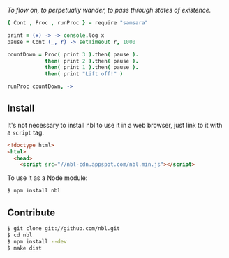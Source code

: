 *To flow on, to perpetually wander, to pass through states of existence.*

```coffeescript
{ Cont , Proc , runProc } = require "samsara"

print = (x) -> -> console.log x
pause = Cont (_, r) -> setTimeout r, 1000

countDown = Proc( print 3 ).then( pause ).
            then( print 2 ).then( pause ).
            then( print 1 ).then( pause ).
            then( print "Lift off!" )

runProc countDown, ->
```

## Install

It's not necessary to install nbl to use it in a web browser, just link to
it with a `script` tag.

```html
<!doctype html>
<html>
  <head>
    <script src="//nbl-cdn.appspot.com/nbl.min.js"></script>
```

To use it as a Node module:

```sh
$ npm install nbl
```

## Contribute

```sh
$ git clone git://github.com/nbl.git
$ cd nbl
$ npm install --dev
$ make dist
```

[browserify]: https://github.com/substack/node-browserify
[coffee-script]: https://github.com/jashkenas/coffee-script
